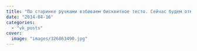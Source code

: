```yaml
---
title: "По старинке ручками взбиваем бисквитное тесто. Сейчас будем отмечать новоселье :)"
date: "2014-04-16"
categories: 
  - "vk_posts"
cover:
  image: "images/326863490.jpg"
---
```




